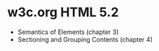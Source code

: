# w3c.org HTML 5.2
- Semantics of Elements (chapter 3)
- Sectioning and Grouping Contents (chapter 4)
